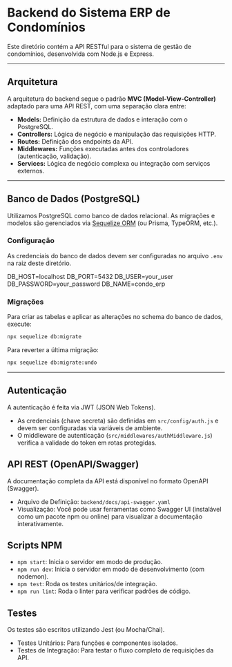 # Backend do Sistema ERP de Condomínios

Este diretório contém a API RESTful para o sistema de gestão de condomínios, desenvolvida com Node.js e Express.

---

## Arquitetura

A arquitetura do backend segue o padrão **MVC (Model-View-Controller)** adaptado para uma API REST, com uma separação clara entre:

* **Models:** Definição da estrutura de dados e interação com o PostgreSQL.
* **Controllers:** Lógica de negócio e manipulação das requisições HTTP.
* **Routes:** Definição dos endpoints da API.
* **Middlewares:** Funções executadas antes dos controladores (autenticação, validação).
* **Services:** Lógica de negócio complexa ou integração com serviços externos.

---

## Banco de Dados (PostgreSQL)

Utilizamos PostgreSQL como banco de dados relacional. As migrações e modelos são gerenciados via [Sequelize ORM](https://sequelize.org/) (ou Prisma, TypeORM, etc.).

### Configuração

As credenciais do banco de dados devem ser configuradas no arquivo `.env` na raiz deste diretório.

DB_HOST=localhost
DB_PORT=5432
DB_USER=your_user
DB_PASSWORD=your_password
DB_NAME=condo_erp

### Migrações

Para criar as tabelas e aplicar as alterações no schema do banco de dados, execute:

```bash
npx sequelize db:migrate
```

Para reverter a última migração:

```bash
npx sequelize db:migrate:undo
```

---

## Autenticação
A autenticação é feita via JWT (JSON Web Tokens).
* As credenciais (chave secreta) são definidas em `src/config/auth.js` e devem ser configuradas via variáveis de ambiente.
* O middleware de autenticação (`src/middlewares/authMiddleware.js`) verifica a validade do token em rotas protegidas.

## API REST (OpenAPI/Swagger)
A documentação completa da API está disponível no formato OpenAPI (Swagger).
* Arquivo de Definição: `backend/docs/api-swagger.yaml`
* Visualização: Você pode usar ferramentas como Swagger UI (instalável como um pacote npm ou online) para visualizar a documentação interativamente.

## Scripts NPM
* `npm start`: Inicia o servidor em modo de produção.
* `npm run dev`: Inicia o servidor em modo de desenvolvimento (com nodemon).
* `npm test`: Roda os testes unitários/de integração.
* `npm run lint`: Roda o linter para verificar padrões de código.

## Testes
Os testes são escritos utilizando Jest (ou Mocha/Chai).
* Testes Unitários: Para funções e componentes isolados.
* Testes de Integração: Para testar o fluxo completo de requisições da API.
